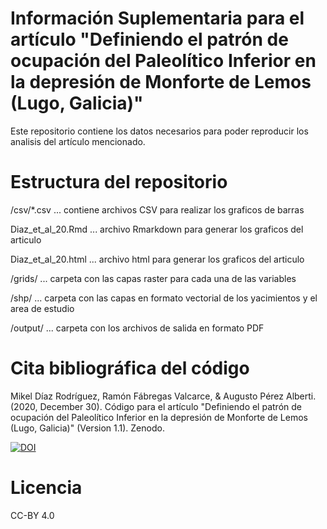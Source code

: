 # Información Suplementaria para el artículo "Definiendo el patrón de ocupación del Paleolítico Inferior en la depresión de Monforte de Lemos (Lugo, Galicia)"
Este repositorio contiene los datos necesarios para poder reproducir los analisis del artículo mencionado.
# Estructura del repositorio
/csv/*.csv ... contiene archivos CSV para realizar los graficos de barras

Diaz_et_al_20.Rmd ... archivo Rmarkdown para generar los graficos del articulo

Diaz_et_al_20.html ... archivo html para generar los graficos del articulo

/grids/ ... carpeta con las capas raster para cada una de las variables

/shp/ ... carpeta con las capas en formato vectorial de los yacimientos y el area de estudio

/output/ ... carpeta con los archivos de salida en formato PDF
# Cita bibliográfica del código
Mikel Díaz Rodríguez, Ramón Fábregas Valcarce, & Augusto Pérez Alberti. (2020, December 30). Código para el artículo "Definiendo el patrón de ocupación del Paleolítico Inferior en la depresión de Monforte de Lemos (Lugo, Galicia)" (Version 1.1). Zenodo. 

[![DOI](https://zenodo.org/badge/DOI/10.5281/zenodo.4434113.svg)](https://doi.org/10.5281/zenodo.4434113)
# Licencia
CC-BY 4.0
